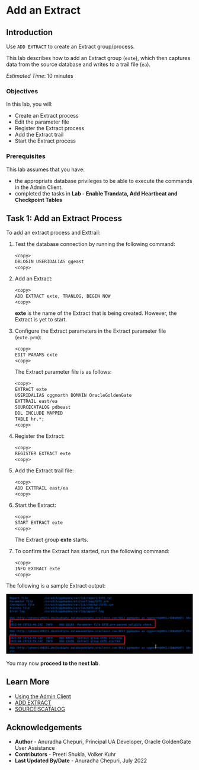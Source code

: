 # Add an Extract

## Introduction
Use `ADD EXTRACT` to create an Extract group/process.

This lab describes how to add an Extract group (`exte`), which then captures data from the source database and writes to a trail file (`ea`).

*Estimated Time*: 10 minutes

### Objectives
In this lab, you will:
* Create an Extract process
* Edit the parameter file
* Register the Extract process
* Add the Extract trail
* Start the Extract process

### Prerequisites
This lab assumes that you have:
- the appropriate database privileges to be able to execute the commands in the Admin Client.
- completed the tasks in **Lab - Enable Trandata, Add Heartbeat and Checkpoint Tables**

## Task 1: Add an Extract Process

To add an extract process and Exttrail:

1. Test the database connection by running the following command:


    ```
    <copy>
    DBLOGIN USERIDALIAS ggeast
    <copy>

    ```

2. Add an Extract:

    ```
    <copy>
    ADD EXTRACT exte, TRANLOG, BEGIN NOW
    <copy>

    ```
    **exte** is the name of the Extract that is being created. However, the Extract is yet to start.
3. Configure the Extract parameters in the Extract parameter file (`exte.prm`):

    ```
    <copy>
    EDIT PARAMS exte
    <copy>
    ```
    The Extract parameter file is as follows:

    ```
    <copy>
    EXTRACT exte
    USERIDALIAS cggnorth DOMAIN OracleGoldenGate
    EXTTRAIL east/ea
    SOURCECATALOG pdbeast
    DDL INCLUDE MAPPED
    TABLE hr.*;
    <copy>
    ```
4. Register the Extract:

    ```
    <copy>
    REGISTER EXTRACT exte
    <copy>
    ```

5.  Add the Extract trail file:

    ```
    <copy>
    ADD EXTTRAIL east/ea
    <copy>
    ```

6. Start the Extract:

    ```
    <copy>
    START EXTRACT exte
    <copy>

    ```
    The Extract group **exte** starts.

7. To confirm the Extract has started, run the following command:

    ```
    <copy>
    INFO EXTRACT exte
    <copy>

    ```

The following is a sample Extract output:

  ![](./images/Extract-Output.png " ")  


You may now **proceed to the next lab**.

## Learn More
* [Using the Admin Client](https://docs.oracle.com/en/middleware/goldengate/core/21.1/admin/getting-started-oracle-goldengate-process-interfaces.html#GUID-84B33389-0594-4449-BF1A-A496FB1EDB29)
* [ADD EXTRACT](https://docs.oracle.com/en/middleware/goldengate/core/21.3/gclir/add-extract.html#GUID-D9611110-A8D6-4118-837E-BF1900262666)
* [SOURCEISCATALOG](https://docs.oracle.com/en/middleware/goldengate/core/21.3/reference/sourcecatalog.html#GUID-C2D88643-6839-432D-A7E4-63B874859566)

## Acknowledgements
* **Author** - Anuradha Chepuri, Principal UA Developer, Oracle GoldenGate User Assistance
* **Contributors** -  Preeti Shukla, Volker Kuhr
* **Last Updated By/Date** - Anuradha Chepuri, July 2022

